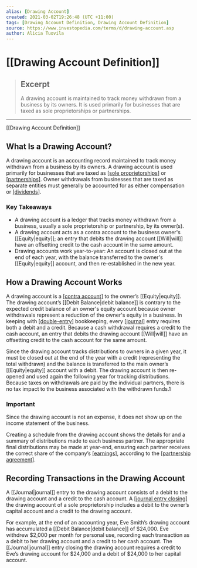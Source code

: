 ```yaml
---
alias: [Drawing Account]
created: 2021-03-02T19:26:48 (UTC +11:00)
tags: [Drawing Account Definition, Drawing Account Definition]
source: https://www.investopedia.com/terms/d/drawing-account.asp
author: Alicia Tuovila
---
```


# [[Drawing Account Definition]]

> ## Excerpt
> A drawing account is maintained to track money withdrawn from a business by its owners. It is used primarily for businesses that are taxed as sole proprietorships or partnerships.

---

[[Drawing Account Definition]]
## What Is a Drawing Account?

A drawing account is an accounting record maintained to track money withdrawn from a business by its owners. A drawing account is used primarily for businesses that are taxed as [[sole proprietorships]](https://www.investopedia.com/terms/s/soleproprietorship.asp) or [[partnerships]](https://www.investopedia.com/terms/p/partnership.asp). Owner withdrawals from businesses that are taxed as separate entities must generally be accounted for as either compensation or [[dividends]](https://www.investopedia.com/terms/d/dividend.asp).

### Key Takeaways

-   A drawing account is a ledger that tracks money withdrawn from a business, usually a sole proprietorship or partnership, by its owner(s).
-   A drawing account acts as a contra account to the business owner's [[Equity|equity]]; an entry that debits the drawing account [[Will|will]] have an offsetting credit to the cash account in the same amount.
-   Drawing accounts work year-to-year: An account is closed out at the end of each year, with the balance transferred to the owner's [[Equity|equity]] account, and then re-established in the new year.

## How a Drawing Account Works

A drawing account is a [[contra account]](https://www.investopedia.com/terms/c/contraaccount.asp) to the owner’s [[Equity|equity]]. The drawing account’s [[Debit Balance|debit balance]] is contrary to the expected credit balance of an owner's equity account because owner withdrawals represent a reduction of the owner's equity in a business. In keeping with [[double-entry]](https://www.investopedia.com/terms/d/double-entry.asp) bookkeeping, every [[journal]](https://www.investopedia.com/terms/j/[[Journal|journal]].asp) entry requires both a debit and a credit. Because a cash withdrawal requires a credit to the cash account, an entry that debits the drawing account [[Will|will]] have an offsetting credit to the cash account for the same amount.

Since the drawing account tracks distributions to owners in a given year, it must be closed out at the end of the year with a credit (representing the total withdrawn) and the balance is transferred to the main owner’s [[Equity|equity]] account with a debit. The drawing account is then re-opened and used again the following year for tracking distributions. Because taxes on withdrawals are paid by the individual partners, there is no tax impact to the business associated with the withdrawn funds.1

### Important

Since the drawing account is not an expense, it does not show up on the income statement of the business.

Creating a schedule from the drawing account shows the details for and a summary of distributions made to each business partner. The appropriate final distributions may be made at year-end, ensuring each partner receives the correct share of the company’s [[earnings]](https://www.investopedia.com/terms/e/earnings.asp), according to the [[partnership agreement]](https://www.investopedia.com/ask/answers/041015/which-terms-should-be-included-partnership-agreement.asp).

## Recording Transactions in the Drawing Account

A [[Journal|journal]] entry to the drawing account consists of a debit to the drawing account and a credit to the cash account. A [[journal entry closing]](https://www.investopedia.com/terms/c/closing-entry.asp) the drawing account of a sole proprietorship includes a debit to the owner’s capital account and a credit to the drawing account.

For example, at the end of an accounting year, Eve Smith’s drawing account has accumulated a [[Debit Balance|debit balance]] of $24,000. Eve withdrew $2,000 per month for personal use, recording each transaction as a debit to her drawing account and a credit to her cash account. The [[Journal|journal]] entry closing the drawing account requires a credit to Eve’s drawing account for $24,000 and a debit of $24,000 to her capital account.
